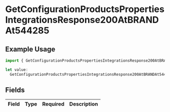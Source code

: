 # GetConfigurationProductsPropertiesIntegrationsResponse200AtBRANDAt544285

## Example Usage

```typescript
import { GetConfigurationProductsPropertiesIntegrationsResponse200AtBRANDAt544285 } from "@vercel/sdk/models/getconfigurationproductsop.js";

let value:
  GetConfigurationProductsPropertiesIntegrationsResponse200AtBRANDAt544285 = {};
```

## Fields

| Field       | Type        | Required    | Description |
| ----------- | ----------- | ----------- | ----------- |